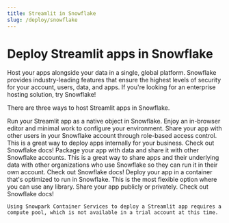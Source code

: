 ```yaml
---
title: Streamlit in Snowflake
slug: /deploy/snowflake
---
```


# Deploy Streamlit apps in Snowflake

Host your apps alongside your data in a single, global platform. Snowflake provides industry-leading features that ensure the highest levels of security for your account, users, data, and apps. If you're looking for an enterprise hosting solution, try Snowflake!

<TileContainer>
    <Tile
        icon="rocket_launch"
        title="Streamlit in Snowflake Quickstart"
        text="Create a free trial account and deploy an app with Streamlit in Snowflake."
        link="/get-started/installation/streamlit-in-snowflake"
        background="lightBlue-70"
    />
    <Tile
        icon="code"
        title="Examples"
        text="Explore a plethora of example apps in Snowflake Labs' snowflake-demo-streamlit repository."
        link="https://github.com/Snowflake-Labs/snowflake-demo-streamlit"
        background="lightBlue-70"
    />
    <Tile
        icon="book"
        title="Get started with Snowflake"
        text="Learn more in Snowflake's documentation."
        link="https://docs.snowflake.com/user-guide-getting-started"
        background="lightBlue-70"
    />
</TileContainer>

There are three ways to host Streamlit apps in Snowflake.

<InlineCalloutContainer>
    <InlineCallout
        color="lightBlue-70"
        icon="bolt"
        bold="Streamlit in Snowflake."
        href="https://docs.snowflake.com/developer-guide/streamlit/about-streamlit"
    >Run your Streamlit app as a native object in Snowflake. Enjoy an in-browser editor and minimal work to configure your environment. Share your app with other users in your Snowflake account through role-based access control. This is a great way to deploy apps internally for your business. Check out Snowflake docs!</InlineCallout>
    <InlineCallout
        color="lightBlue-70"
        icon="ac_unit"
        bold="Snowflake Native Apps."
        href="https://docs.snowflake.com/en/developer-guide/native-apps/adding-streamlit"
    >Package your app with data and share it with other Snowflake accounts. This is a great way to share apps and their underlying data with other organizations who use Snowflake so they can run it in their own account. Check out Snowflake docs!</InlineCallout>
    <InlineCallout
        color="lightBlue-70"
        icon="web_asset"
        bold="Snowpark Container Services."
        href="https://docs.snowflake.com/en/developer-guide/snowpark-container-services/overview"
    >Deploy your app in a container that's optimized to run in Snowflake. This is the most flexible option where you can use any library. Share your app publicly or privately. Check out Snowflake docs!</InlineCallout>
</InlineCalloutContainer>

<Note>

    Using Snowpark Container Services to deploy a Streamlit app requires a compute pool, which is not available in a trial account at this time.

</Note>
